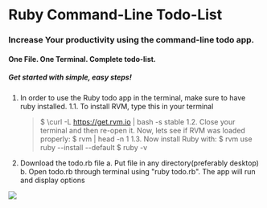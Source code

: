 # Ruby Command-Line Todo-List
### Increase Your productivity using the command-line todo app.
#### One File. One Terminal. Complete todo-list.
##### Get started with simple, easy steps!
1. In order to use the Ruby todo app in the terminal, make sure to have ruby installed.
  1.1. To install RVM, type this in your terminal
  	> $ \curl -L https://get.rvm.io | bash -s stable
  1.2. Close your terminal and then re-open it. Now, lets see if RVM was loaded properly:
  	> $ rvm | head -n 1
  1.3. Now install Ruby with: 
  	> $ rvm use ruby --install --default
	> $ ruby -v

2. Download the todo.rb file
  a. Put file in any directory(preferably desktop)
  b. Open todo.rb through terminal using "ruby todo.rb". The app will run and display options

![]('images/start-todo.png')  

